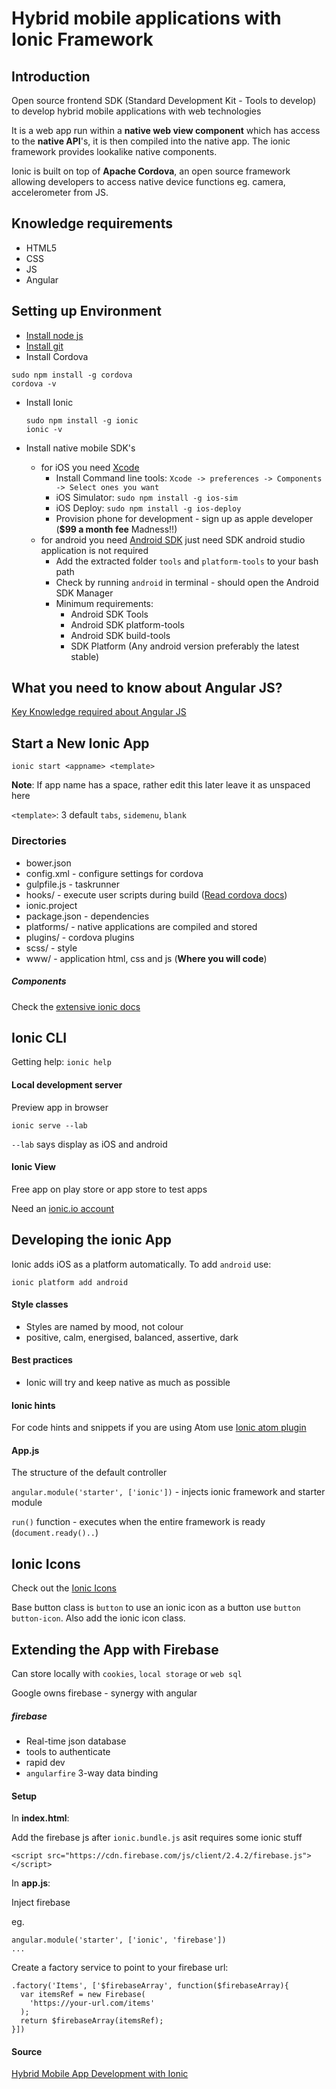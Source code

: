 # Hybrid mobile applications with Ionic Framework

## Introduction

Open source frontend SDK (Standard Development Kit - Tools to develop) to develop hybrid mobile applications with web technologies

It is a web app run within a **native web view component** which has access to the **native API**'s, it is then compiled into the native app. The ionic framework provides lookalike native components.

Ionic is built on top of **Apache Cordova**, an open source framework allowing developers to access native device functions eg. camera, accelerometer from JS.

## Knowledge requirements

- HTML5
- CSS
- JS
- Angular

## Setting up Environment

- [Install node js](https://nodejs.org/en/download/)
- [Install git](https://git-scm.com/)
- Install Cordova

```
sudo npm install -g cordova
cordova -v
```

- Install Ionic

  ```
  sudo npm install -g ionic
  ionic -v
  ```

- Install native mobile SDK's
  - for iOS you need [Xcode](https://developer.apple.com/xcode/)
    - Install Command line tools: `Xcode -> preferences -> Components -> Select ones you want`
    - iOS Simulator: `sudo npm install -g ios-sim`
    - iOS Deploy: `sudo npm install -g ios-deploy`
    - Provision phone for development - sign up as apple developer (**$99 a month fee** Madness!!)
  - for android you need [Android SDK](http://developer.android.com/sdk/index.html) just need SDK android studio application is not required
    - Add the extracted folder `tools` and `platform-tools` to your bash path
    - Check by running `android` in terminal - should open the Android SDK Manager
    - Minimum requirements:
      - Android SDK Tools
      - Android SDK platform-tools
      - Android SDK build-tools
      - SDK Platform (Any android version preferably the latest stable)

## What you need to know about Angular JS?

[Key Knowledge required about Angular JS](https://doolan.pw/key-knowledge-angular-js)

## Start a New Ionic App

`ionic start <appname> <template>`

**Note**: If app name has a space, rather edit this later leave it as unspaced here

`<template>`: 3 default `tabs`, `sidemenu`, `blank`

### Directories

- bower.json
- config.xml - configure settings for cordova
- gulpfile.js - taskrunner
- hooks/ - execute user scripts during build ([Read cordova docs](https://cordova.apache.org/docs/en/5.0.0/))
- ionic.project
- package.json - dependencies
- platforms/ - native applications are compiled and stored
- plugins/ - cordova plugins
- scss/ - style
- www/ - application html, css and js (**Where you will code**)

##### Components

Check the [extensive ionic docs](http://ionicframework.com/docs/)

## Ionic CLI

Getting help: `ionic help`

#### Local development server

Preview app in browser

`ionic serve --lab`

`--lab` says display as iOS and android

#### Ionic View

Free app on play store or app store to test apps

Need an [ionic.io account](apps.ionic.io)

## Developing the ionic App

Ionic adds iOS as a platform automatically. To add `android` use:

```
ionic platform add android
```

#### Style classes

- Styles are named by mood, not colour
- positive, calm, energised, balanced, assertive, dark

#### Best practices

- Ionic will try and keep native as much as possible

#### Ionic hints

For code hints and snippets if you are using Atom use [Ionic atom plugin](https://github.com/imsingh/ionic-atom-plugin)

#### App.js

The structure of the default controller

`angular.module('starter', ['ionic'])` - injects ionic framework and starter module

`run()` function - executes when the entire framework is ready (`document.ready()..`)

## Ionic Icons

Check out the [Ionic Icons](http://ionicons.com/)

Base button class is `button` to use an ionic icon as a button use `button button-icon`. Also add the ionic icon class.

## Extending the App with Firebase

Can store locally with `cookies`, `local storage` or `web sql`

Google owns firebase - synergy with angular

##### firebase

- Real-time json database
- tools to authenticate
- rapid dev
- `angularfire` 3-way data binding

#### Setup

In **index.html**:

Add the firebase js after `ionic.bundle.js` asit requires some ionic stuff

```
<script src="https://cdn.firebase.com/js/client/2.4.2/firebase.js"></script>
```

In **app.js**:

Inject firebase

eg.

```
angular.module('starter', ['ionic', 'firebase'])
...
```

Create a factory service to point to your firebase url:

```
.factory('Items', ['$firebaseArray', function($firebaseArray){
  var itemsRef = new Firebase(
    'https://your-url.com/items'
  );
  return $firebaseArray(itemsRef);
}])
```


#### Source

[Hybrid Mobile App Development with Ionic](http://shop.oreilly.com/product/0636920046141.do)
